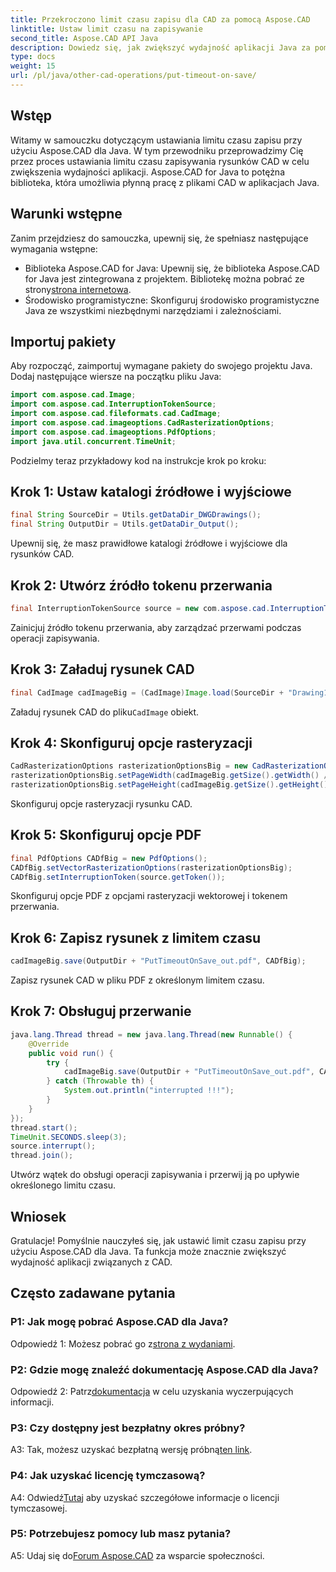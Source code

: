 ```yaml
---
title: Przekroczono limit czasu zapisu dla CAD za pomocą Aspose.CAD
linktitle: Ustaw limit czasu na zapisywanie
second_title: Aspose.CAD API Java
description: Dowiedz się, jak zwiększyć wydajność aplikacji Java za pomocą Aspose.CAD. Ustaw limit czasu zapisu rysunków CAD. Postępuj zgodnie z naszym przewodnikiem krok po kroku.
type: docs
weight: 15
url: /pl/java/other-cad-operations/put-timeout-on-save/
---
```

## Wstęp

Witamy w samouczku dotyczącym ustawiania limitu czasu zapisu przy użyciu Aspose.CAD dla Java. W tym przewodniku przeprowadzimy Cię przez proces ustawiania limitu czasu zapisywania rysunków CAD w celu zwiększenia wydajności aplikacji. Aspose.CAD for Java to potężna biblioteka, która umożliwia płynną pracę z plikami CAD w aplikacjach Java.

## Warunki wstępne

Zanim przejdziesz do samouczka, upewnij się, że spełniasz następujące wymagania wstępne:
-  Biblioteka Aspose.CAD for Java: Upewnij się, że biblioteka Aspose.CAD for Java jest zintegrowana z projektem. Bibliotekę można pobrać ze strony[strona internetowa](https://releases.aspose.com/cad/java/).
- Środowisko programistyczne: Skonfiguruj środowisko programistyczne Java ze wszystkimi niezbędnymi narzędziami i zależnościami.

## Importuj pakiety

Aby rozpocząć, zaimportuj wymagane pakiety do swojego projektu Java. Dodaj następujące wiersze na początku pliku Java:

```java
import com.aspose.cad.Image;
import com.aspose.cad.InterruptionTokenSource;
import com.aspose.cad.fileformats.cad.CadImage;
import com.aspose.cad.imageoptions.CadRasterizationOptions;
import com.aspose.cad.imageoptions.PdfOptions;
import java.util.concurrent.TimeUnit;
```

Podzielmy teraz przykładowy kod na instrukcje krok po kroku:

## Krok 1: Ustaw katalogi źródłowe i wyjściowe

```java
final String SourceDir = Utils.getDataDir_DWGDrawings();
final String OutputDir = Utils.getDataDir_Output();
```

Upewnij się, że masz prawidłowe katalogi źródłowe i wyjściowe dla rysunków CAD.

## Krok 2: Utwórz źródło tokenu przerwania

```java
final InterruptionTokenSource source = new com.aspose.cad.InterruptionTokenSource();
```

Zainicjuj źródło tokenu przerwania, aby zarządzać przerwami podczas operacji zapisywania.

## Krok 3: Załaduj rysunek CAD

```java
final CadImage cadImageBig = (CadImage)Image.load(SourceDir + "Drawing11.dwg");
```

 Załaduj rysunek CAD do pliku`CadImage` obiekt.

## Krok 4: Skonfiguruj opcje rasteryzacji

```java
CadRasterizationOptions rasterizationOptionsBig = new CadRasterizationOptions();
rasterizationOptionsBig.setPageWidth(cadImageBig.getSize().getWidth() / 2);
rasterizationOptionsBig.setPageHeight(cadImageBig.getSize().getHeight() / 2);
```

Skonfiguruj opcje rasteryzacji rysunku CAD.

## Krok 5: Skonfiguruj opcje PDF

```java
final PdfOptions CADfBig = new PdfOptions();
CADfBig.setVectorRasterizationOptions(rasterizationOptionsBig);
CADfBig.setInterruptionToken(source.getToken());
```

Skonfiguruj opcje PDF z opcjami rasteryzacji wektorowej i tokenem przerwania.

## Krok 6: Zapisz rysunek z limitem czasu

```java
cadImageBig.save(OutputDir + "PutTimeoutOnSave_out.pdf", CADfBig);
```

Zapisz rysunek CAD w pliku PDF z określonym limitem czasu.

## Krok 7: Obsługuj przerwanie

```java
java.lang.Thread thread = new java.lang.Thread(new Runnable() {
    @Override
    public void run() {
        try {
            cadImageBig.save(OutputDir + "PutTimeoutOnSave_out.pdf", CADfBig);
        } catch (Throwable th) {
            System.out.println("interrupted !!!");
        }
    }
});
thread.start();
TimeUnit.SECONDS.sleep(3);
source.interrupt();
thread.join();
```

Utwórz wątek do obsługi operacji zapisywania i przerwij ją po upływie określonego limitu czasu.

## Wniosek

Gratulacje! Pomyślnie nauczyłeś się, jak ustawić limit czasu zapisu przy użyciu Aspose.CAD dla Java. Ta funkcja może znacznie zwiększyć wydajność aplikacji związanych z CAD.

## Często zadawane pytania

### P1: Jak mogę pobrać Aspose.CAD dla Java?

 Odpowiedź 1: Możesz pobrać go z[strona z wydaniami](https://releases.aspose.com/cad/java/).

### P2: Gdzie mogę znaleźć dokumentację Aspose.CAD dla Java?

 Odpowiedź 2: Patrz[dokumentacja](https://reference.aspose.com/cad/java/) w celu uzyskania wyczerpujących informacji.

### P3: Czy dostępny jest bezpłatny okres próbny?

A3: Tak, możesz uzyskać bezpłatną wersję próbną[ten link](https://releases.aspose.com/).

### P4: Jak uzyskać licencję tymczasową?

 A4: Odwiedź[Tutaj](https://purchase.aspose.com/temporary-license/) aby uzyskać szczegółowe informacje o licencji tymczasowej.

### P5: Potrzebujesz pomocy lub masz pytania?

 A5: Udaj się do[Forum Aspose.CAD](https://forum.aspose.com/c/cad/19) za wsparcie społeczności.